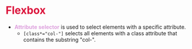 <style>
r { color: Crimson }
o { color: Coral }
y { color: Khaki }
g { color: MediumSpringGreen }
b { color: SkyBlue }
i { color: Violet }
h { color:  Plum }
hh { color: Pink }
</style>
# <r>Flexbox</r>

* <h>**Attribute selector**</h> is used to select elements with a specific attribute. 
  * ```[class*="col-"]``` selects all elements with a class attribute that contains the substring "col-".



  